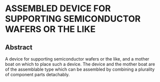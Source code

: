 # ASSEMBLED DEVICE FOR SUPPORTING SEMICONDUCTOR WAFERS OR THE LIKE

## Abstract
A device for supporting semiconductor wafers or the like, and a mother boat on which to place such a device. The device and the mother boat are of the assemblable type which can be assembled by combining a plurality of component parts detachably.